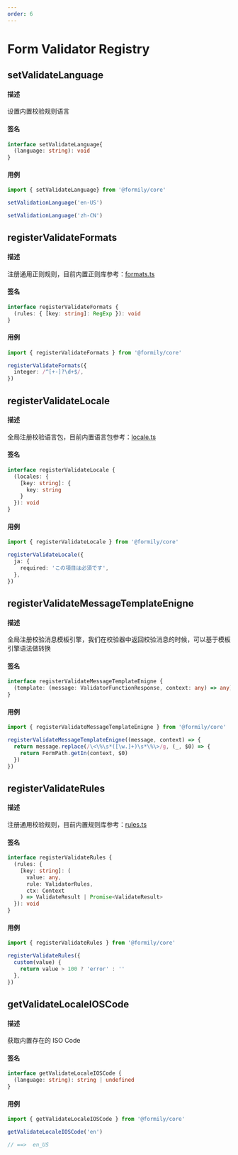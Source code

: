 ```yaml
---
order: 6
---
```


# Form Validator Registry

## setValidateLanguage

#### 描述

设置内置校验规则语言

#### 签名

```ts
interface setValidateLanguage{
  (language: string): void
}
```

#### 用例

```ts
import { setValidateLanguage} from '@formily/core'

setValidationLanguage('en-US')

setValidationLanguage('zh-CN')
```

## registerValidateFormats

#### 描述

注册通用正则规则，目前内置正则库参考：[formats.ts](https://github.com/alibaba/formily/blob/master/packages/validator/src/formats.ts)

#### 签名

```ts
interface registerValidateFormats {
  (rules: { [key: string]: RegExp }): void
}
```

#### 用例

```ts
import { registerValidateFormats } from '@formily/core'

registerValidateFormats({
  integer: /^[+-]?\d+$/,
})
```

## registerValidateLocale

#### 描述

全局注册校验语言包，目前内置语言包参考：[locale.ts](https://github.com/alibaba/formily/blob/master/packages/validator/src/locale.ts)

#### 签名

```ts
interface registerValidateLocale {
  (locales: {
    [key: string]: {
      key: string
    }
  }): void
}
```

#### 用例

```ts
import { registerValidateLocale } from '@formily/core'

registerValidateLocale({
  ja: {
    required: 'この項目は必須です',
  },
})
```

## registerValidateMessageTemplateEnigne

#### 描述

全局注册校验消息模板引擎，我们在校验器中返回校验消息的时候，可以基于模板引擎语法做转换

#### 签名

```ts
interface registerValidateMessageTemplateEnigne {
  (template: (message: ValidatorFunctionResponse, context: any) => any): void
}
```

#### 用例

```ts
import { registerValidateMessageTemplateEnigne } from '@formily/core'

registerValidateMessageTemplateEnigne((message, context) => {
  return message.replace(/\<\%\s*([\w.]+)\s*\%\>/g, (_, $0) => {
    return FormPath.getIn(context, $0)
  })
})
```

## registerValidateRules

#### 描述

注册通用校验规则，目前内置规则库参考：[rules.ts](https://github.com/alibaba/formily/blob/master/packages/validator/src/rules.ts)

#### 签名

```ts
interface registerValidateRules {
  (rules: {
    [key: string]: (
      value: any,
      rule: ValidatorRules,
      ctx: Context
    ) => ValidateResult | Promise<ValidateResult>
  }): void
}
```

#### 用例

```ts
import { registerValidateRules } from '@formily/core'

registerValidateRules({
  custom(value) {
    return value > 100 ? 'error' : ''
  },
})
```

## getValidateLocaleIOSCode

#### 描述

获取内置存在的 ISO Code

#### 签名

```ts
interface getValidateLocaleIOSCode {
  (language: string): string | undefined
}
```

#### 用例

```ts
import { getValidateLocaleIOSCode } from '@formily/core'

getValidateLocaleIOSCode('en')

// ==>  en_US
```
